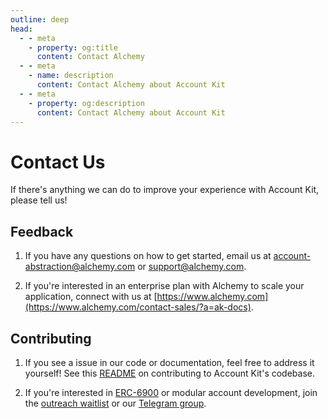```yaml
---
outline: deep
head:
  - - meta
    - property: og:title
      content: Contact Alchemy
  - - meta
    - name: description
      content: Contact Alchemy about Account Kit
  - - meta
    - property: og:description
      content: Contact Alchemy about Account Kit
---
```


# Contact Us

If there's anything we can do to improve your experience with Account Kit, please tell us!

## Feedback

1. If you have any questions on how to get started, email us at [account-abstraction@alchemy.com](mailto:account-abstraction@alchemy.com) or [support@alchemy.com](mailto:support@alchemy.com).

2. If you're interested in an enterprise plan with Alchemy to scale your application, connect with us at [https://www.alchemy.com](https://www.alchemy.com/contact-sales/?a=ak-docs).

## Contributing

1. If you see a issue in our code or documentation, feel free to address it yourself! See this [README](https://github.com/alchemyplatform/aa-sdk/blob/main/CONTRIBUTING.md) on contributing to Account Kit's codebase.

2. If you're interested in [ERC-6900](https://eips.ethereum.org/EIPS/eip-6900) or modular account development, join the [outreach waitlist](https://docs.google.com/forms/d/1Z3wFRiMoEKoo8FJFrymVEOzrbKQXjSnYhm_hKKDnooE/edit) or our [Telegram group](https://t.me/+KfB9WuhKDgk5YzIx).
